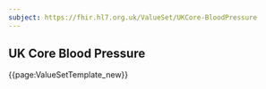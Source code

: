 ```yaml
---
subject: https://fhir.hl7.org.uk/ValueSet/UKCore-BloodPressure
---
```

## UK Core Blood Pressure

{{page:ValueSetTemplate_new}}